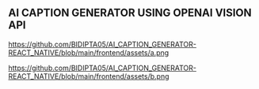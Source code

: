 ## AI CAPTION GENERATOR USING OPENAI VISION API

https://github.com/BIDIPTA05/AI_CAPTION_GENERATOR-REACT_NATIVE/blob/main/frontend/assets/a.png

https://github.com/BIDIPTA05/AI_CAPTION_GENERATOR-REACT_NATIVE/blob/main/frontend/assets/b.png
